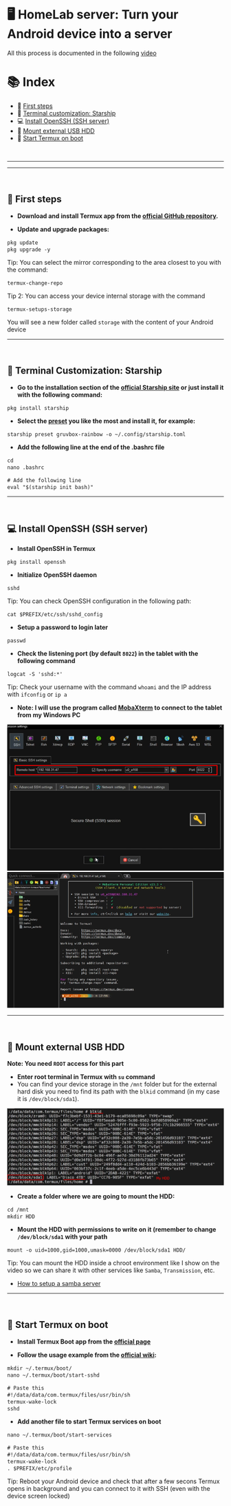 # 🖥️ HomeLab server: Turn your Android device into a server

All this process is documented in the following [video](https://www.youtube.com/watch?v=PxTnMAuheaw)


# 📚 Index

* 🏁 [First steps](#first-steps)
* 🎨 [Terminal customization: Starship](#terminal-customization)
* 💻 [Install OpenSSH (SSH server)](#openssh)
* 📂 [Mount external USB HDD](#external_device)
* 🤖 [Start Termux on boot](#termux-boot)



<br>

---  
---  

<br>

## 🏁 First steps <a name=first-steps></a>
- **Download and install Termux app from the [official GitHub repository](https://github.com/termux/termux-app).**

- **Update and upgrade packages:** 
```
pkg update
pkg upgrade -y
```

Tip: You can select the mirror corresponding to the area closest to you with the command: 
```
termux-change-repo
```

Tip 2: You can access your device internal storage with the command
```
termux-setups-storage
```
You will see a new folder called `storage` with the content of your Android device

---  

<br>

## 🎨 Terminal Customization: Starship<a name=terminal-customization></a>

- **Go to the installation section of the [official Starship site](https://starship.rs/guide/#step-1-install-starship) or just install it with the following command:** 
```
pkg install starship
```

- **Select the [preset](https://starship.rs/presets/) you like the most and install it, for example:**
```
starship preset gruvbox-rainbow -o ~/.config/starship.toml
```

- **Add the following line at the end of the .bashrc file**
```
cd
nano .bashrc
```
```
# Add the following line
eval "$(starship init bash)"
```


---  

<br>

## 💻 Install OpenSSH (SSH server)<a name=openssh></a>

- **Install OpenSSH in Termux**
```
pkg install openssh
```

- **Initialize OpenSSH daemon**
```
sshd
```

Tip: You can check OpenSSH configuration in the following path: 
```
cat $PREFIX/etc/ssh/sshd_config
```

- **Setup a password to login later**
```
passwd
```

- **Check the listening port (by default `8022`) in the tablet with the following command**
```
logcat -S 'sshd:*'
```

Tip: Check your username with the command `whoami` and the IP address with `ifconfig` or `ip a`

- **Note: I will use the program called [MobaXterm](https://mobaxterm.mobatek.net/download.html) to connect to the tablet from my Windows PC** 

![](/projects/images/homelab/ssh_connect.png)
![](/projects/images/homelab/ssh_connect_ok.png)




---  

<br>

## 📂 Mount external USB HDD<a name=external_device></a>

**Note: You need `ROOT` access for this part**

- **Enter root terminal in Termux with `su` command**
- You can find your device storage in the `/mnt` folder but for the external hard disk you need to find its path with the `blkid` command (in my case it is `/dev/block/sda1`).

![](/projects/images/homelab/blkid_output.png)

- **Create a folder where we are going to mount the HDD:**
```
cd /mnt
mkdir HDD
```

- **Mount the HDD with permissions to write on it (remember to change `/dev/block/sda1` with your path**
```
mount -o uid=1000,gid=1000,umask=0000 /dev/block/sda1 HDD/
```

Tip: You can mount the HDD inside a chroot environment like I show on the video so we can share it with other services like `Samba`, `Transmission`, etc.

- [How to setup a samba server](https://pimylifeup.com/raspberry-pi-samba/)

---  

<br>

## 🤖 Start Termux on boot<a name=termux-boot></a>

- **Install Termux Boot app from the [official page](https://github.com/termux/termux-boot)**

- **Follow the usage example from the [official wiki](https://wiki.termux.com/wiki/Termux:Boot):**
```
mkdir ~/.termux/boot/
nano ~/.termux/boot/start-sshd
```
```
# Paste this
#!/data/data/com.termux/files/usr/bin/sh
termux-wake-lock
sshd
```

- **Add another file to start Termux services on boot**
```
nano ~/.termux/boot/start-services
```
```
# Paste this
#!/data/data/com.termux/files/usr/bin/sh
termux-wake-lock
. $PREFIX/etc/profile
```

Tip: Reboot your Android device and check that after a few secons Termux opens in background and you can connect to it with SSH (even with the device screen locked)

